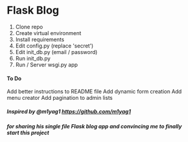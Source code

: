 # Flask Blog

1. Clone repo
2. Create virtual environment
3. Install requirements
4. Edit config.py (replace 'secret')
5. Edit init_db.py (email / password)
6. Run init_db.py
7. Run / Server wsgi.py app

#### To Do

Add better instructions to README file
Add dynamic form creation
Add menu creator
Add pagination to admin lists

##### Inspired by @m1yag1 https://github.com/m1yag1
##### for sharing his single file Flask blog app and convincing me to finally start this project
